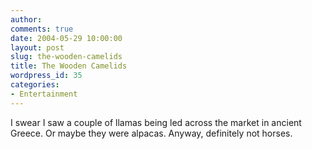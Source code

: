 ```yaml
---
author:
comments: true
date: 2004-05-29 10:00:00
layout: post
slug: the-wooden-camelids
title: The Wooden Camelids
wordpress_id: 35
categories:
- Entertainment
---
```


I swear I saw a couple of llamas being led across the market in ancient Greece. Or maybe they were alpacas. Anyway, definitely not horses.
